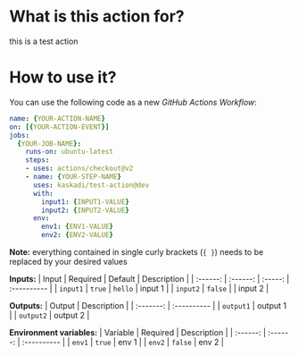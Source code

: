 # What is this action for?

this is a test action

# How to use it?

You can use the following code as a new _GitHub Actions Workflow_:

```yaml
name: {YOUR-ACTION-NAME}
on: [{YOUR-ACTION-EVENT}]
jobs:
  {YOUR-JOB-NAME}:
    runs-on: ubuntu-latest
    steps:
    - uses: actions/checkout@v2
    - name: {YOUR-STEP-NAME}
      uses: kaskadi/test-action@dev
      with:
        input1: {INPUT1-VALUE}
        input2: {INPUT2-VALUE}
      env:
        env1: {ENV1-VALUE}
        env2: {ENV2-VALUE}
```

**Note:** everything contained in single curly brackets (`{ }`) needs to be replaced by your desired values

**Inputs:**
|   Input  | Required | Default | Description |
| :------: | :------: | :-----: | :---------- |
| `input1` |  `true`  | `hello` | input 1     |
| `input2` |  `false` |         | input 2     |

**Outputs:**
|   Output  | Description |
| :-------: | :---------- |
| `output1` | output 1    |
| `output2` | output 2    |

**Environment variables:**
| Variable | Required | Description |
| :------: | :------: | :---------- |
|  `env1`  |  `true`  | env 1       |
|  `env2`  |  `false` | env 2       |
